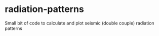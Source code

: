 # radiation-patterns
Small bit of code to calculate and plot seismic (double couple) radiation patterns
